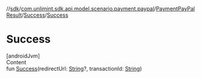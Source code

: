 //[sdk](../../../../index.md)/[com.unlimint.sdk.api.model.scenario.payment.paypal](../../index.md)/[PaymentPayPalResult](../index.md)/[Success](index.md)/[Success](-success.md)



# Success  
[androidJvm]  
Content  
fun [Success](-success.md)(redirectUrl: [String](https://kotlinlang.org/api/latest/jvm/stdlib/kotlin/-string/index.html)?, transactionId: [String](https://kotlinlang.org/api/latest/jvm/stdlib/kotlin/-string/index.html))  



